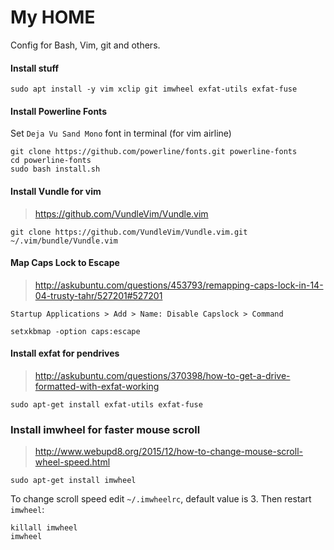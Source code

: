 # My HOME

Config for Bash, Vim, git and others.

#### Install stuff

    sudo apt install -y vim xclip git imwheel exfat-utils exfat-fuse

#### Install Powerline Fonts 

Set `Deja Vu Sand Mono` font in terminal (for vim airline)

    git clone https://github.com/powerline/fonts.git powerline-fonts
    cd powerline-fonts
    sudo bash install.sh

#### Install Vundle for vim

> https://github.com/VundleVim/Vundle.vim

    git clone https://github.com/VundleVim/Vundle.vim.git ~/.vim/bundle/Vundle.vim

#### Map Caps Lock to Escape

> http://askubuntu.com/questions/453793/remapping-caps-lock-in-14-04-trusty-tahr/527201#527201

    Startup Applications > Add > Name: Disable Capslock > Command

    setxkbmap -option caps:escape

#### Install exfat for pendrives

> http://askubuntu.com/questions/370398/how-to-get-a-drive-formatted-with-exfat-working

    sudo apt-get install exfat-utils exfat-fuse

### Install imwheel for faster mouse scroll

> http://www.webupd8.org/2015/12/how-to-change-mouse-scroll-wheel-speed.html

    sudo apt-get install imwheel

To change scroll speed edit `~/.imwheelrc`, default value is 3. Then restart `imwheel`:

    killall imwheel
    imwheel
